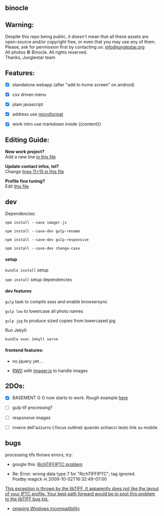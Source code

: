 binocle
---

## Warning:

Despite this repo being public, it doesn't mean that all these assets are open-source and/or copyright free, or even that you may use any of them. Please, ask for permission first by contacting us: info@junglestar.org  
All photos © Binocle. All rights reserved.  
Thanks, Junglestar team  

## Features:
- [X] standalone webapp (after "add to home screen" on android)
- [X] csv driven menu
- [X] plain javascript
- [X] address use [microformat](https://schema.org/Organization)
- [X] work intro use markdown inside {{content}}


## Editing Guide:

**New work project?**  
Add a new line [in this file](https://github.com/toybreaker/binocle/blob/gh-pages/_data/works.csv)

**Update contact infos, tel?**     
Change [lines 11>15 in this file](https://github.com/toybreaker/binocle/blob/gh-pages/_config.yml)

**Profile fine tuning?**    
Edit [this file](https://github.com/toybreaker/binocle/blob/gh-pages/_includes/editables/profile.md)


## dev

Dependencies:

```npm install --save imager.js```

```npm install --save-dev gulp-rename```

```npm install --save-dev gulp-responsive```

```npm install --save-dev change-case```


#### setup

```bundle install``` setup

```npm install``` setup dependencies

#### dev features

```gulp``` task to compile sass and enable browsersync

```gulp low``` to lowercase all photo names

```gulp jpg``` to produce sized copies from lowercased jpg


  Run Jekyll:

```bundle exec Jekyll serve```


#### frontend features:

 - no jquery yet...

 - [RWD](https://en.wikipedia.org/wiki/Responsive_web_design) with [Imager.js](https://github.com/BBC-News/Imager.js/) to handle images



## 2DOs:
- [x] BASEMENT G O now starts to work. Rough example [here](http://binocle.junglestar.org/works/basementgo/)


- [ ] gulp tif processing?

- [ ] responsive images

- [ ] invece dell'azzurro (:focus outline) quando schiacci testo link su mobile


## bugs

processing tifs throws errors, try:

- google this: [RichTIFFIPTC problem ](https://www.google.it/search?q=problem+RichTIFFIPTC&oq=problem+RichTIFFIPTC)

- Re: Error: wrong data type 7 for "RichTIFFIPTC";
  tag ignored.  
  Postby magick »\ 2009-10-02T16:32:49-07:00

 [This exception is thrown by the libTIFF. It apparently does not like the layout of your IPTC profile. Your best path forward would be to post this problem to the libTIFF bug list.](https://www.imagemagick.org/discourse-server/viewtopic.php?t=12872)

- [ongoing Windows incompatibility](http://comments.gmane.org/gmane.comp.video.tiff/6355)

